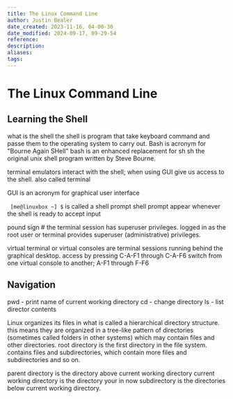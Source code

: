 ```yaml
---
title: The Linux Command Line
author: Justin Bealer
date_created: 2023-11-16, 04-00-30
date_modified: 2024-09-17, 09-29-54
reference: 
description: 
aliases: 
tags: 
---
```

# The Linux Command Line

## Learning the Shell

what is the shell
  the shell is program that take keyboard command and passe them to the
  operating system to carry out.
  Bash is acronym for "Bourne Again SHell"
    bash is an enhanced replacement for sh
  sh the original unix shell program written by Steve Bourne.

terminal emulators interact with the shell; when using GUI
  give us access to the shell.
  also called terminal

GUI is an acronym for graphical user interface

` [me@linuxbox ~] $` is called a shell prompt
  shell prompt appear whenever the shell is ready to accept input
  
pound sign # the terminal session has superuser privileges.
  logged in as the root user or terminal provides superuser
  (administrative) privileges.
  
virtual terminal or virtual consoles
  are terminal sessions running behind the graphical desktop.
  access by pressing C-A-F1 through C-A-F6
  switch from one virtual console to another; A-F1 through F-F6
  
## Navigation

pwd - print name of current working directory
cd - change directory
ls - list director contents

Linux organizes its files in what is called a hierarchical directory
structure.
  this means they are organized in a tree-like pattern of directories
  (sometimes called folders in other systems)
    which may contain files and other directories.
root directory is the first directory in the file system.
  contains files and subdirectories, which contain more files and
  subdirectories and so on.

parent directory is the directory above current working directory
  current working directory is the directory your in now
    subdirectory is the directories below current working directory.
